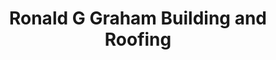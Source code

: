 ---
title: "Ronald G Graham Building and Roofing"
url: /edinburgh/ronald-g-graham-building-and-roofing/
shop: trade
---